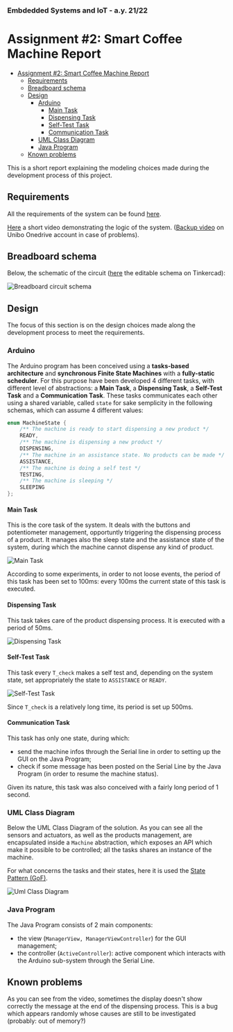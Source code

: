 ### Embdedded Systems and IoT - a.y. 21/22
# Assignment #2: Smart Coffee Machine Report

- [Assignment #2: Smart Coffee Machine Report](#assignment-2-smart-coffee-machine-report)
  - [Requirements](#requirements)
  - [Breadboard schema](#breadboard-schema)
  - [Design](#design)
    - [Arduino](#arduino)
      - [Main Task](#main-task)
      - [Dispensing Task](#dispensing-task)
      - [Self-Test Task](#self-test-task)
      - [Communication Task](#communication-task)
    - [UML Class Diagram](#uml-class-diagram)
    - [Java Program](#java-program)
  - [Known problems](#known-problems)

This is a short report explaining the modeling choices made during the development process of this project.

## Requirements
All the requirements of the system can be found [here](requirements.pdf).

[Here](https://vimeo.com/708396322) a short video demonstrating the logic of the system. ([Backup video](https://liveunibo-my.sharepoint.com/:v:/g/personal/luca_tassinari10_studio_unibo_it/Ecq0tX3gTXlNoXPDvmoMskEBw_afZvgDmWRDl6LzyXkzxw?e=sk03Se) on Unibo Onedrive account in case of problems).

## Breadboard schema
Below, the schematic of the circuit ([here](https://www.tinkercad.com/things/3xcZR1LJb7j) the editable schema on Tinkercad):

![Breadboard circuit schema](out/breadboard-circuit.png)

## Design
The focus of this section is on the design choices made along the development process to meet the requirements. 

### Arduino
The Arduino program has been conceived using a **tasks-based architecture** and **synchronous Finite State Machines** with a **fully-static scheduler**. For this purpose have been developed 4 different tasks, with different level of abstractions: a **Main Task**, a **Dispensing Task**, a **Self-Test Task** and a **Communication Task**.
These tasks communicates each other using a shared variable, called `state` for sake semplicity in the following schemas, which can assume 4 different values: 
```c
enum MachineState { 
    /** The machine is ready to start dispensing a new product */
    READY, 
    /** The machine is dispensing a new product */
    DISPENSING, 
    /** The machine in an assistance state. No products can be made */
    ASSISTANCE, 
    /** The machine is doing a self test */
    TESTING,
    /** The machine is sleeping */
    SLEEPING
};
```

#### Main Task
This is the core task of the system. It deals with the buttons and potentiometer management, opportuntly triggering the dispensing process of a product. It manages also the sleep state and the assistance state of the system, during which the machine cannot dispense any kind of product.

![Main Task](out/state-chart-main-task.svg)

According to some experiments, in order to not loose events, the period of this task has been set to 100ms: every 100ms the current state of this task is executed.

#### Dispensing Task
This task takes care of the product dispensing process. It is executed with a period of 50ms.

![Dispensing Task](out/state-chart-dispensing-task.svg)

#### Self-Test Task
This task every `T_check` makes a self test and, depending on the system state, set appropriately the state to `ASSISTANCE` or `READY`.

![Self-Test Task](out/state-chart-self-test-task.svg)

Since `T_check` is a relatively long time, its period is set up 500ms.

#### Communication Task
This task has only one state, during which:
- send the machine infos through the Serial line in order to setting up the GUI on the Java Program;
- check if some message has been posted on the Serial Line by the Java Program (in order to resume the machine status).

Given its nature, this task was also conceived with a fairly long period of 1 second. 

### UML Class Diagram
Below the UML Class Diagram of the solution. As you can see all the sensors and actuators, as well as the products management, are encapsulated inside a `Machine` abstraction, which exposes an API which make it possible to be controlled; all the tasks shares an instance of the machine.

For what concerns the tasks and their states, here it is used the [State Pattern (GoF)](https://refactoring.guru/design-patterns/state).

![Uml Class Diagram](out/class-diagram.svg)

### Java Program
The Java Program consists of 2 main components:
- the view (`ManagerView, ManagerViewController`) for the GUI management;
- the controller (`ActiveController`): active component which interacts with the Arduino sub-system through the Serial Line.

## Known problems
As you can see from the video, sometimes the display doesn't show correctly the message at the end of the dispensing process. This is a bug which appears randomly whose causes are still to be investigated (probably: out of memory?)
